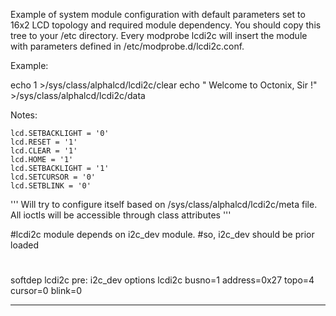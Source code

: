 
Example of system module configuration with default parameters set to 16x2 LCD topology
and required module dependency. You should copy this tree to your /etc directory. Every
modprobe lcdi2c will insert the module with parameters defined in /etc/modprobe.d/lcdi2c.conf.

Example:

echo 1 >/sys/class/alphalcd/lcdi2c/clear
echo "  Welcome to     Octonix, Sir !" >/sys/class/alphalcd/lcdi2c/data


Notes:

    lcd.SETBACKLIGHT = '0'
    lcd.RESET = '1'
    lcd.CLEAR = '1'
    lcd.HOME = '1'
    lcd.SETBACKLIGHT = '1'
    lcd.SETCURSOR = '0'
    lcd.SETBLINK = '0'

  '''
    Will try to configure itself based on /sys/class/alphalcd/lcdi2c/meta file.
    All ioctls will be accessible through class attributes
  '''

#lcdi2c module depends on i2c_dev module.
#so, i2c_dev should be prior loaded
#

softdep lcdi2c pre: i2c_dev
options lcdi2c busno=1 address=0x27 topo=4 cursor=0 blink=0

--------------------------------



